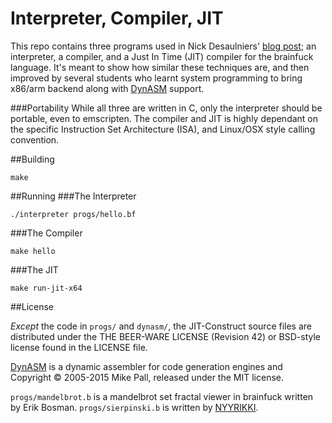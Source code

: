 # Interpreter, Compiler, JIT
This repo contains three programs used in Nick Desaulniers' [blog post](https://nickdesaulniers.github.io/blog/2015/05/25/interpreter-compiler-jit/); an interpreter, a compiler, and a Just In Time (JIT) compiler for the brainfuck language.  It's meant to show how similar these techniques are, and then improved by several students who learnt system programming to bring x86/arm backend along with [DynASM](http://luajit.org/dynasm.html) support.

###Portability
While all three are written in C, only the interpreter should be portable, even to emscripten.  The compiler and JIT is highly dependant on the specific Instruction Set Architecture (ISA), and Linux/OSX style calling convention.

##Building
```
make
```

##Running
###The Interpreter
```
./interpreter progs/hello.bf
```

###The Compiler
```
make hello
```

###The JIT
```
make run-jit-x64
```

##License

_Except_ the code in `progs/` and `dynasm/`, the JIT-Construct source files are distributed
under the THE BEER-WARE LICENSE (Revision 42) or BSD-style license found in the
LICENSE file.

[DynASM](http://luajit.org/dynasm.html) is a dynamic assembler for code generation engines and
Copyright © 2005-2015 Mike Pall, released under the MIT license.

`progs/mandelbrot.b` is a mandelbrot set fractal viewer in brainfuck written by Erik Bosman.
`progs/sierpinski.b` is written by [NYYRIKKI](http://www.iwriteiam.nl/Ha_vs_bf_inter.html).
